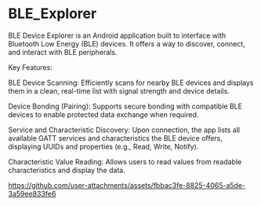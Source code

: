 # BLE_Explorer
BLE Device Explorer is an Android application built to interface with Bluetooth Low Energy (BLE) devices. It offers a way to discover, connect, and interact with BLE peripherals.

Key Features:

BLE Device Scanning:
Efficiently scans for nearby BLE devices and displays them in a clean, real-time list with signal strength and device details.

Device Bonding (Pairing):
Supports secure bonding with compatible BLE devices to enable protected data exchange when required.

Service and Characteristic Discovery:
Upon connection, the app lists all available GATT services and characteristics the BLE device offers, displaying UUIDs and properties (e.g., Read, Write, Notify).

Characteristic Value Reading:
Allows users to read values from readable characteristics and display the data.



https://github.com/user-attachments/assets/fbbac3fe-8825-4065-a5de-3a59ee833fe6

